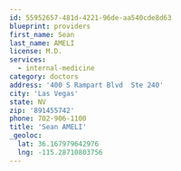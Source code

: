 ```yaml
---
id: 55952657-481d-4221-96de-aa540cde8d63
blueprint: providers
first_name: Sean
last_name: AMELI
license: M.D.
services:
  - internal-medicine
category: doctors
address: '400 S Rampart Blvd  Ste 240'
city: 'Las Vegas'
state: NV
zip: '891455742'
phone: 702-906-1100
title: 'Sean AMELI'
_geoloc:
  lat: 36.167979642976
  lng: -115.28710803756
---
```

